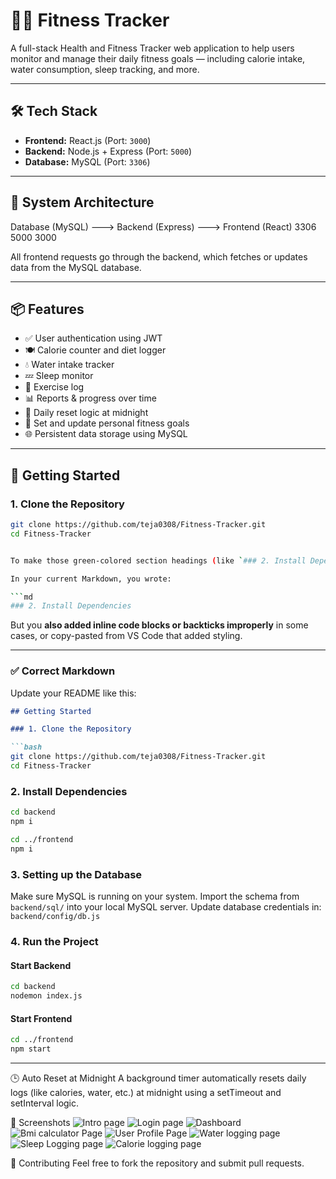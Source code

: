 # 🏋️‍♂️ Fitness Tracker

A full-stack Health and Fitness Tracker web application to help users monitor and manage their daily fitness goals — including calorie intake, water consumption, sleep tracking, and more.

---

## 🛠 Tech Stack

- **Frontend:** React.js (Port: `3000`)
- **Backend:** Node.js + Express (Port: `5000`)
- **Database:** MySQL (Port: `3306`)

---

## 🔗 System Architecture

Database (MySQL) ---> Backend (Express) ---> Frontend (React)
    3306                   5000                 3000


All frontend requests go through the backend, which fetches or updates data from the MySQL database.

---

## 📦 Features

- ✅ User authentication using JWT
- 🍽 Calorie counter and diet logger
- 💧 Water intake tracker
- 💤 Sleep monitor
- 🏃 Exercise log
- 📊 Reports & progress over time
- 📅 Daily reset logic at midnight
- 🎯 Set and update personal fitness goals
- 🌐 Persistent data storage using MySQL

---

## 🚀 Getting Started

### 1. Clone the Repository

```bash
git clone https://github.com/teja0308/Fitness-Tracker.git
cd Fitness-Tracker


To make those green-colored section headings (like `### 2. Install Dependencies`) appear as **blue section headers in your GitHub README**, **you must remove any Markdown formatting inside the heading line**.

In your current Markdown, you wrote:

```md
### 2. Install Dependencies
```

But you **also added inline code blocks or backticks improperly** in some cases, or copy-pasted from VS Code that added styling.

---

### ✅ Correct Markdown

Update your README like this:

````md
## Getting Started

### 1. Clone the Repository

```bash
git clone https://github.com/teja0308/Fitness-Tracker.git
cd Fitness-Tracker
````

### 2. Install Dependencies

```bash
cd backend
npm i

cd ../frontend
npm i
```

### 3. Setting up the Database

Make sure MySQL is running on your system.
Import the schema from `backend/sql/` into your local MySQL server.
Update database credentials in: `backend/config/db.js`

### 4. Run the Project

#### Start Backend

```bash
cd backend
nodemon index.js
```

#### Start Frontend

```bash
cd ../frontend
npm start
```

---


🕒 Auto Reset at Midnight
A background timer automatically resets daily logs (like calories, water, etc.) at midnight using a setTimeout and setInterval logic.

📸 Screenshots
![Intro page](ScreenShots/image.png)
![Login page](ScreenShots/image-1.png)
![Dashboard](ScreenShots/image-2.png)
![Bmi calculator Page](ScreenShots/image-3.png)
![User Profile Page](ScreenShots/image-4.png)
![Water logging page](ScreenShots/image-5.png)
![Sleep Logging page](ScreenShots/image-6.png)
![Calorie logging page](Screenshots/image-7.png)

🙌 Contributing
Feel free to fork the repository and submit pull requests.